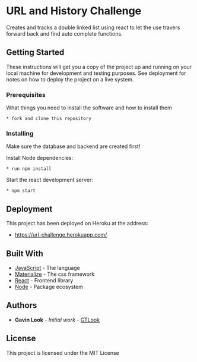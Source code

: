 # URL and History Challenge

Creates and tracks a double linked list using react to let the use travers forward back and find auto complete functions.

## Getting Started

These instructions will get you a copy of the project up and running on your local machine for development and testing purposes. See deployment for notes on how to deploy the project on a live system.


### Prerequisites

What things you need to install the software and how to install them

```shell
* fork and clone this repository
```

### Installing

Make sure the database and backend are created first!

Install Node dependencies:

```shell
* run npm install
```

Start the react development server:

```shell
* npm start
```


## Deployment

This project has been deployed on Heroku at the address:
* https://url-challenge.herokuapp.com/

## Built With

* [JavaScript](https://www.javascript.com/) - The language
* [Materialize](https://materializecss.com/) - The css framework
* [React](https://reactjs.org/) - Frontend library
* [Node](https://nodejs.org/en/) - Package ecosystem


## Authors

* **Gavin Look** - *Initial work* - [GTLook](https://github.com/GTLook/)

## License

This project is licensed under the MIT License
